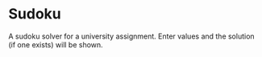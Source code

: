 # Sudoku
A sudoku solver for a university assignment. Enter values and the solution (if one exists) will be shown.
